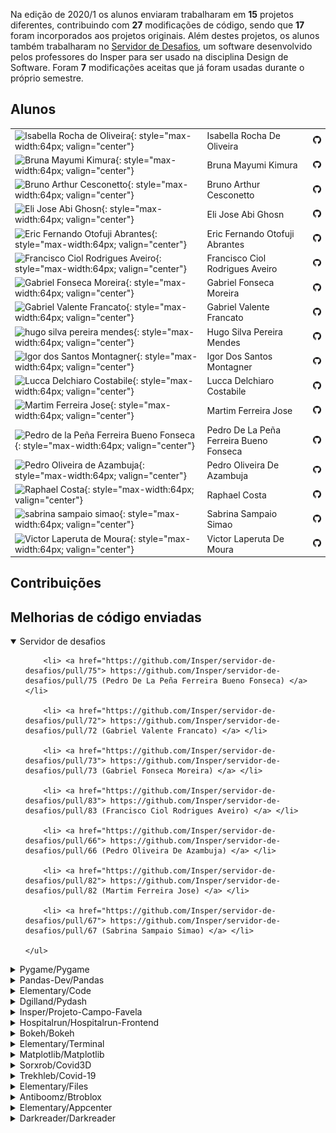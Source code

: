 Na edição de 2020/1 os alunos enviaram trabalharam em **15** projetos diferentes, contribuindo com **27** modificações de código, sendo que **17** foram incorporados aos projetos originais. Além destes projetos, os alunos também trabalharam no [Servidor de Desafios](http://github.com/insper/servidor-de-desafios), um software desenvolvido pelos professores do Insper para ser usado na disciplina Design de Software. Foram <b>7</b> modificações aceitas que já foram usadas durante o próprio semestre. 

## Alunos

|                                                                                                                                            |                                         |                                                        |
|:-------------------------------------------------------------------------------------------------------------------------------------------|:----------------------------------------|:-------------------------------------------------------|
| ![Isabella Rocha de Oliveira](https://avatars.githubusercontent.com/u/18482527?v=4){: style="max-width:64px; valign="center"}              | Isabella Rocha De Oliveira              | [![](css/github.png)](http://github.com/Isabellaro)    |
| ![Bruna Mayumi Kimura](https://avatars.githubusercontent.com/u/18532213?v=4){: style="max-width:64px; valign="center"}                     | Bruna Mayumi Kimura                     | [![](css/github.png)](http://github.com/brunakimura)   |
| ![Bruno Arthur Cesconetto](https://avatars.githubusercontent.com/u/2933954?v=4){: style="max-width:64px; valign="center"}                  | Bruno Arthur Cesconetto                 | [![](css/github.png)](http://github.com/brunoartc)     |
| ![Eli Jose Abi Ghosn](https://avatars.githubusercontent.com/u/26482364?v=4){: style="max-width:64px; valign="center"}                      | Eli Jose Abi Ghosn                      | [![](css/github.png)](http://github.com/elijose55)     |
| ![Eric Fernando Otofuji Abrantes](https://avatars.githubusercontent.com/u/11556876?v=4){: style="max-width:64px; valign="center"}          | Eric Fernando Otofuji Abrantes          | [![](css/github.png)](http://github.com/otofuji)       |
| ![Francisco Ciol Rodrigues Aveiro](https://avatars.githubusercontent.com/u/18530537?v=4){: style="max-width:64px; valign="center"}         | Francisco Ciol Rodrigues Aveiro         | [![](css/github.png)](http://github.com/franciol)      |
| ![Gabriel Fonseca Moreira](https://avatars.githubusercontent.com/u/18482310?v=4){: style="max-width:64px; valign="center"}                 | Gabriel Fonseca Moreira                 | [![](css/github.png)](http://github.com/gabsmoreira)   |
| ![Gabriel Valente Francato](https://avatars.githubusercontent.com/u/26471896?v=4){: style="max-width:64px; valign="center"}                | Gabriel Valente Francato                | [![](css/github.png)](http://github.com/gabrielvf1)    |
| ![hugo silva pereira mendes](https://avatars.githubusercontent.com/u/26680133?v=4){: style="max-width:64px; valign="center"}               | Hugo Silva Pereira Mendes               | [![](css/github.png)](http://github.com/hugosoftdev)   |
| ![Igor dos Santos Montagner](https://avatars.githubusercontent.com/u/221446?v=4){: style="max-width:64px; valign="center"}                 | Igor Dos Santos Montagner               | [![](css/github.png)](http://github.com/igordsm)       |
| ![Lucca Delchiaro Costabile](https://avatars.githubusercontent.com/u/26484334?v=4){: style="max-width:64px; valign="center"}               | Lucca Delchiaro Costabile               | [![](css/github.png)](http://github.com/Veronur)       |
| ![Martim Ferreira Jose](https://avatars.githubusercontent.com/u/18408013?v=4){: style="max-width:64px; valign="center"}                    | Martim Ferreira Jose                    | [![](css/github.png)](http://github.com/martimfj)      |
| ![Pedro de la Peña Ferreira Bueno Fonseca](https://avatars.githubusercontent.com/u/18535219?v=4){: style="max-width:64px; valign="center"} | Pedro De La Peña Ferreira Bueno Fonseca | [![](css/github.png)](http://github.com/pedrodelapena) |
| ![Pedro Oliveira de Azambuja](https://avatars.githubusercontent.com/u/26471690?v=4){: style="max-width:64px; valign="center"}              | Pedro Oliveira De Azambuja              | [![](css/github.png)](http://github.com/pedrooa)       |
| ![Raphael Costa](https://avatars.githubusercontent.com/u/18421443?v=4){: style="max-width:64px; valign="center"}                           | Raphael Costa                           | [![](css/github.png)](http://github.com/raphacosta27)  |
| ![sabrina sampaio simao](https://avatars.githubusercontent.com/u/18487855?v=4){: style="max-width:64px; valign="center"}                   | Sabrina Sampaio Simao                   | [![](css/github.png)](http://github.com/SabrinaSimao)  |
| ![Victor Laperuta de Moura](https://avatars.githubusercontent.com/u/18487865?v=4){: style="max-width:64px; valign="center"}                | Victor Laperuta De Moura                | [![](css/github.png)](http://github.com/VictorLMoura)  |


## Contribuições

<h2> Melhorias de código enviadas </h2>

<details class="nota" open="">
    <summary> Servidor de desafios </summary>
    <ul style="list-style-type:none;">
    
        <li> <a href="https://github.com/Insper/servidor-de-desafios/pull/75"> https://github.com/Insper/servidor-de-desafios/pull/75 (Pedro De La Peña Ferreira Bueno Fonseca) </a> </li>
    
        <li> <a href="https://github.com/Insper/servidor-de-desafios/pull/72"> https://github.com/Insper/servidor-de-desafios/pull/72 (Gabriel Valente Francato) </a> </li>
    
        <li> <a href="https://github.com/Insper/servidor-de-desafios/pull/73"> https://github.com/Insper/servidor-de-desafios/pull/73 (Gabriel Fonseca Moreira) </a> </li>
    
        <li> <a href="https://github.com/Insper/servidor-de-desafios/pull/83"> https://github.com/Insper/servidor-de-desafios/pull/83 (Francisco Ciol Rodrigues Aveiro) </a> </li>
    
        <li> <a href="https://github.com/Insper/servidor-de-desafios/pull/66"> https://github.com/Insper/servidor-de-desafios/pull/66 (Pedro Oliveira De Azambuja) </a> </li>
    
        <li> <a href="https://github.com/Insper/servidor-de-desafios/pull/82"> https://github.com/Insper/servidor-de-desafios/pull/82 (Martim Ferreira Jose) </a> </li>
    
        <li> <a href="https://github.com/Insper/servidor-de-desafios/pull/67"> https://github.com/Insper/servidor-de-desafios/pull/67 (Sabrina Sampaio Simao) </a> </li>
    
    </ul>
</details>


<details class="note">
<summary> Pygame/Pygame</summary>

<h4> Pull Requests</h4>
<ul style="list-style-type:none;">


<li><a href=https://github.com/pygame/pygame/pull/1909> <span style="width: 60px; display: inline-block;"><img style="margin: 0; border: 0;" alt="GitHub issue/pull request detail" src=https://img.shields.io/github/pulls/detail/state/pygame/pygame/1909?label=%20></span> - https://github.com/pygame/pygame/pull/1909</a></li>  



<li><a href=https://github.com/pygame/pygame/pull/1960> <span style="width: 60px; display: inline-block;"><img style="margin: 0; border: 0;" alt="GitHub issue/pull request detail" src=https://img.shields.io/github/pulls/detail/state/pygame/pygame/1960?label=%20></span> - https://github.com/pygame/pygame/pull/1960</a></li>  



<li><a href=https://github.com/pygame/pygame/pull/1911> <span style="width: 60px; display: inline-block;"><img style="margin: 0; border: 0;" alt="GitHub issue/pull request detail" src=https://img.shields.io/github/pulls/detail/state/pygame/pygame/1911?label=%20></span> - https://github.com/pygame/pygame/pull/1911</a></li>  



<li><a href=https://github.com/pygame/pygame/pull/1923> <span style="width: 60px; display: inline-block;"><img style="margin: 0; border: 0;" alt="GitHub issue/pull request detail" src=https://img.shields.io/github/pulls/detail/state/pygame/pygame/1923?label=%20></span> - https://github.com/pygame/pygame/pull/1923</a></li>  



<li><a href=https://github.com/pygame/pygame/pull/1912> <span style="width: 60px; display: inline-block;"><img style="margin: 0; border: 0;" alt="GitHub issue/pull request detail" src=https://img.shields.io/github/pulls/detail/state/pygame/pygame/1912?label=%20></span> - https://github.com/pygame/pygame/pull/1912</a></li>  


</ul>

</details>

<details class="note">
<summary> Pandas-Dev/Pandas</summary>

<h4> Pull Requests</h4>
<ul style="list-style-type:none;">


<li><a href=https://github.com/pandas-dev/pandas/pull/32451> <span style="width: 60px; display: inline-block;"><img style="margin: 0; border: 0;" alt="GitHub issue/pull request detail" src=https://img.shields.io/github/pulls/detail/state/pandas-dev/pandas/32451?label=%20></span> - https://github.com/pandas-dev/pandas/pull/32451</a></li>  



<li><a href=https://github.com/pandas-dev/pandas/pull/34267> <span style="width: 60px; display: inline-block;"><img style="margin: 0; border: 0;" alt="GitHub issue/pull request detail" src=https://img.shields.io/github/pulls/detail/state/pandas-dev/pandas/34267?label=%20></span> - https://github.com/pandas-dev/pandas/pull/34267</a></li>  



<li><a href=https://github.com/pandas-dev/pandas/pull/34377> <span style="width: 60px; display: inline-block;"><img style="margin: 0; border: 0;" alt="GitHub issue/pull request detail" src=https://img.shields.io/github/pulls/detail/state/pandas-dev/pandas/34377?label=%20></span> - https://github.com/pandas-dev/pandas/pull/34377</a></li>  



<li><a href=https://github.com/pandas-dev/pandas/pull/34450> <span style="width: 60px; display: inline-block;"><img style="margin: 0; border: 0;" alt="GitHub issue/pull request detail" src=https://img.shields.io/github/pulls/detail/state/pandas-dev/pandas/34450?label=%20></span> - https://github.com/pandas-dev/pandas/pull/34450</a></li>  



<li><a href=https://github.com/pandas-dev/pandas/pull/34812> <span style="width: 60px; display: inline-block;"><img style="margin: 0; border: 0;" alt="GitHub issue/pull request detail" src=https://img.shields.io/github/pulls/detail/state/pandas-dev/pandas/34812?label=%20></span> - https://github.com/pandas-dev/pandas/pull/34812</a></li>  


</ul>

</details>

<details class="note">
<summary> Elementary/Code</summary>

<h4> Pull Requests</h4>
<ul style="list-style-type:none;">


<li><a href=https://github.com/elementary/code/issues/818> <span style="width: 60px; display: inline-block;"><img style="margin: 0; border: 0;" alt="GitHub issue/pull request detail" src=https://img.shields.io/github/issues/detail/state/elementary/code/818?label=%20></span> - https://github.com/elementary/code/issues/818</a></li>  



<li><a href=https://github.com/elementary/code/pull/832> <span style="width: 60px; display: inline-block;"><img style="margin: 0; border: 0;" alt="GitHub issue/pull request detail" src=https://img.shields.io/github/pulls/detail/state/elementary/code/832?label=%20></span> - https://github.com/elementary/code/pull/832</a></li>  



<li><a href=https://github.com/elementary/code/pull/833> <span style="width: 60px; display: inline-block;"><img style="margin: 0; border: 0;" alt="GitHub issue/pull request detail" src=https://img.shields.io/github/pulls/detail/state/elementary/code/833?label=%20></span> - https://github.com/elementary/code/pull/833</a></li>  


</ul>

</details>

<details class="note">
<summary> Dgilland/Pydash</summary>

<h4> Pull Requests</h4>
<ul style="list-style-type:none;">


<li><a href=https://github.com/dgilland/pydash/pull/137> <span style="width: 60px; display: inline-block;"><img style="margin: 0; border: 0;" alt="GitHub issue/pull request detail" src=https://img.shields.io/github/pulls/detail/state/dgilland/pydash/137?label=%20></span> - https://github.com/dgilland/pydash/pull/137</a></li>  



<li><a href=https://github.com/dgilland/pydash/pull/139> <span style="width: 60px; display: inline-block;"><img style="margin: 0; border: 0;" alt="GitHub issue/pull request detail" src=https://img.shields.io/github/pulls/detail/state/dgilland/pydash/139?label=%20></span> - https://github.com/dgilland/pydash/pull/139</a></li>  



<li><a href=https://github.com/dgilland/pydash/pull/138> <span style="width: 60px; display: inline-block;"><img style="margin: 0; border: 0;" alt="GitHub issue/pull request detail" src=https://img.shields.io/github/pulls/detail/state/dgilland/pydash/138?label=%20></span> - https://github.com/dgilland/pydash/pull/138</a></li>  


</ul>

</details>

<details class="note">
<summary> Insper/Projeto-Campo-Favela</summary>

<h4> Pull Requests</h4>
<ul style="list-style-type:none;">


<li><a href=https://github.com/Insper/projeto-campo-favela/pull/27> <span style="width: 60px; display: inline-block;"><img style="margin: 0; border: 0;" alt="GitHub issue/pull request detail" src=https://img.shields.io/github/pulls/detail/state/Insper/projeto-campo-favela/27?label=%20></span> - https://github.com/Insper/projeto-campo-favela/pull/27</a></li>  



<li><a href=https://github.com/Insper/projeto-campo-favela/pull/24> <span style="width: 60px; display: inline-block;"><img style="margin: 0; border: 0;" alt="GitHub issue/pull request detail" src=https://img.shields.io/github/pulls/detail/state/Insper/projeto-campo-favela/24?label=%20></span> - https://github.com/Insper/projeto-campo-favela/pull/24</a></li>  


</ul>

</details>

<details class="note">
<summary> Hospitalrun/Hospitalrun-Frontend</summary>

<h4> Pull Requests</h4>
<ul style="list-style-type:none;">


<li><a href=https://github.com/HospitalRun/hospitalrun-frontend/pull/1983> <span style="width: 60px; display: inline-block;"><img style="margin: 0; border: 0;" alt="GitHub issue/pull request detail" src=https://img.shields.io/github/pulls/detail/state/HospitalRun/hospitalrun-frontend/1983?label=%20></span> - https://github.com/HospitalRun/hospitalrun-frontend/pull/1983</a></li>  



<li><a href=https://github.com/HospitalRun/hospitalrun-frontend/pull/1977> <span style="width: 60px; display: inline-block;"><img style="margin: 0; border: 0;" alt="GitHub issue/pull request detail" src=https://img.shields.io/github/pulls/detail/state/HospitalRun/hospitalrun-frontend/1977?label=%20></span> - https://github.com/HospitalRun/hospitalrun-frontend/pull/1977</a></li>  


</ul>

<h4> Issues</h4>
<ul style="list-style-type:none;">


<li><a href=https://github.com/HospitalRun/hospitalrun-frontend/issues/1940> <span style="width: 60px; display: inline-block;"><img style="margin: 0; border: 0;" alt="GitHub issue/pull request detail" src=https://img.shields.io/github/issues/detail/state/HospitalRun/hospitalrun-frontend/1940?label=%20></span> - https://github.com/HospitalRun/hospitalrun-frontend/issues/1940</a></li>  


</ul>

</details>

<details class="note">
<summary> Bokeh/Bokeh</summary>

<h4> Pull Requests</h4>
<ul style="list-style-type:none;">


<li><a href=https://github.com/bokeh/bokeh/pull/10173> <span style="width: 60px; display: inline-block;"><img style="margin: 0; border: 0;" alt="GitHub issue/pull request detail" src=https://img.shields.io/github/pulls/detail/state/bokeh/bokeh/10173?label=%20></span> - https://github.com/bokeh/bokeh/pull/10173</a></li>  


</ul>

</details>

<details class="note">
<summary> Elementary/Terminal</summary>

<h4> Pull Requests</h4>
<ul style="list-style-type:none;">


<li><a href=https://github.com/elementary/terminal/pull/486> <span style="width: 60px; display: inline-block;"><img style="margin: 0; border: 0;" alt="GitHub issue/pull request detail" src=https://img.shields.io/github/pulls/detail/state/elementary/terminal/486?label=%20></span> - https://github.com/elementary/terminal/pull/486</a></li>  


</ul>

</details>

<details class="note">
<summary> Matplotlib/Matplotlib</summary>

<h4> Pull Requests</h4>
<ul style="list-style-type:none;">


<li><a href=https://github.com/matplotlib/matplotlib/pull/16985> <span style="width: 60px; display: inline-block;"><img style="margin: 0; border: 0;" alt="GitHub issue/pull request detail" src=https://img.shields.io/github/pulls/detail/state/matplotlib/matplotlib/16985?label=%20></span> - https://github.com/matplotlib/matplotlib/pull/16985</a></li>  


</ul>

</details>

<details class="note">
<summary> Sorxrob/Covid3D</summary>

<h4> Issues</h4>
<ul style="list-style-type:none;">


<li><a href=https://github.com/sorxrob/covid3d/issues/13> <span style="width: 60px; display: inline-block;"><img style="margin: 0; border: 0;" alt="GitHub issue/pull request detail" src=https://img.shields.io/github/issues/detail/state/sorxrob/covid3d/13?label=%20></span> - https://github.com/sorxrob/covid3d/issues/13</a></li>  


</ul>

<h4> Pull Requests</h4>
<ul style="list-style-type:none;">


<li><a href=https://github.com/sorxrob/covid3d/pull/8> <span style="width: 60px; display: inline-block;"><img style="margin: 0; border: 0;" alt="GitHub issue/pull request detail" src=https://img.shields.io/github/pulls/detail/state/sorxrob/covid3d/8?label=%20></span> - https://github.com/sorxrob/covid3d/pull/8</a></li>  


</ul>

</details>

<details class="note">
<summary> Trekhleb/Covid-19</summary>

<h4> Pull Requests</h4>
<ul style="list-style-type:none;">


<li><a href=https://github.com/trekhleb/covid-19/pull/38> <span style="width: 60px; display: inline-block;"><img style="margin: 0; border: 0;" alt="GitHub issue/pull request detail" src=https://img.shields.io/github/pulls/detail/state/trekhleb/covid-19/38?label=%20></span> - https://github.com/trekhleb/covid-19/pull/38</a></li>  


</ul>

</details>

<details class="note">
<summary> Elementary/Files</summary>

<h4> Pull Requests</h4>
<ul style="list-style-type:none;">


<li><a href=https://github.com/elementary/files/pull/1242> <span style="width: 60px; display: inline-block;"><img style="margin: 0; border: 0;" alt="GitHub issue/pull request detail" src=https://img.shields.io/github/pulls/detail/state/elementary/files/1242?label=%20></span> - https://github.com/elementary/files/pull/1242</a></li>  


</ul>

</details>

<details class="note">
<summary> Antiboomz/Btroblox</summary>

<h4> Pull Requests</h4>
<ul style="list-style-type:none;">


<li><a href=https://github.com/AntiBoomz/BTRoblox/pull/24> <span style="width: 60px; display: inline-block;"><img style="margin: 0; border: 0;" alt="GitHub issue/pull request detail" src=https://img.shields.io/github/pulls/detail/state/AntiBoomz/BTRoblox/24?label=%20></span> - https://github.com/AntiBoomz/BTRoblox/pull/24</a></li>  


</ul>

</details>

<details class="note">
<summary> Elementary/Appcenter</summary>

<h4> Issues</h4>
<ul style="list-style-type:none;">


<li><a href=https://github.com/elementary/appcenter/issues/1321> <span style="width: 60px; display: inline-block;"><img style="margin: 0; border: 0;" alt="GitHub issue/pull request detail" src=https://img.shields.io/github/issues/detail/state/elementary/appcenter/1321?label=%20></span> - https://github.com/elementary/appcenter/issues/1321</a></li>  


</ul>

</details>

<details class="note">
<summary> Darkreader/Darkreader</summary>

<h4> Issues</h4>
<ul style="list-style-type:none;">


<li><a href=https://github.com/darkreader/darkreader/issues/2858> <span style="width: 60px; display: inline-block;"><img style="margin: 0; border: 0;" alt="GitHub issue/pull request detail" src=https://img.shields.io/github/issues/detail/state/darkreader/darkreader/2858?label=%20></span> - https://github.com/darkreader/darkreader/issues/2858</a></li>  


</ul>

</details>
